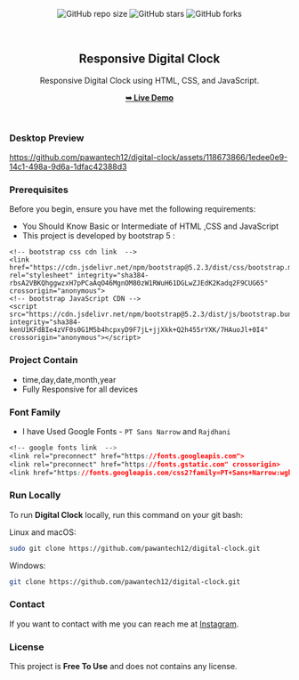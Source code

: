 <div align="center">
  
  ![GitHub repo size](https://img.shields.io/github/repo-size/pawantech12/digital-clock)
  ![GitHub stars](https://img.shields.io/github/stars/pawantech12/digital-clock?style=social)
  ![GitHub forks](https://img.shields.io/github/forks/pawantech12/digital-clock?style=social)

  <br />

  <h2 align="center">Responsive Digital Clock</h2>

  Responsive Digital Clock using HTML, CSS, and JavaScript.

  <a href="https://pawantech12.github.io/digital-clock/"><strong>➥ Live Demo</strong></a>

</div>

<br />

### Desktop Preview

https://github.com/pawantech12/digital-clock/assets/118673866/1edee0e9-14c1-498a-9d6a-1dfac42388d3

### Prerequisites

Before you begin, ensure you have met the following requirements:

* You Should Know Basic or Intermediate of HTML ,CSS and JavaScript
* This project is developed by bootstrap 5 :

```
<!-- bootstrap css cdn link  -->
<link href="https://cdn.jsdelivr.net/npm/bootstrap@5.2.3/dist/css/bootstrap.min.css" rel="stylesheet" integrity="sha384-rbsA2VBKQhggwzxH7pPCaAqO46MgnOM80zW1RWuH61DGLwZJEdK2Kadq2F9CUG65" crossorigin="anonymous">
<!-- bootstrap JavaScript CDN -->
<script src="https://cdn.jsdelivr.net/npm/bootstrap@5.2.3/dist/js/bootstrap.bundle.min.js" integrity="sha384-kenU1KFdBIe4zVF0s0G1M5b4hcpxyD9F7jL+jjXkk+Q2h455rYXK/7HAuoJl+0I4" crossorigin="anonymous"></script>
```

### Project Contain

* time,day,date,month,year
* Fully Responsive for all devices

### Font Family
 
 * I have Used Google Fonts - `PT Sans Narrow` and `Rajdhani`
 ```css
 <!-- google fonts link  -->
 <link rel="preconnect" href="https://fonts.googleapis.com">
 <link rel="preconnect" href="https://fonts.gstatic.com" crossorigin>
 <link href="https://fonts.googleapis.com/css2?family=PT+Sans+Narrow:wght@400;700&family=Rajdhani:wght@500;600;700&display=swap" rel="stylesheet">
 ```

### Run Locally

To run **Digital Clock** locally, run this command on your git bash:

Linux and macOS:

```bash
sudo git clone https://github.com/pawantech12/digital-clock.git
```

Windows:

```bash
git clone https://github.com/pawantech12/digital-clock.git
```

### Contact

If you want to contact with me you can reach me at [Instagram](https://www.instagram.com/codewithpawan/).

### License

This project is **Free To Use** and does not contains any license.
